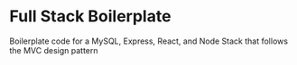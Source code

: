# Full Stack Boilerplate

Boilerplate code for a MySQL, Express, React, and Node Stack that follows the MVC design pattern
